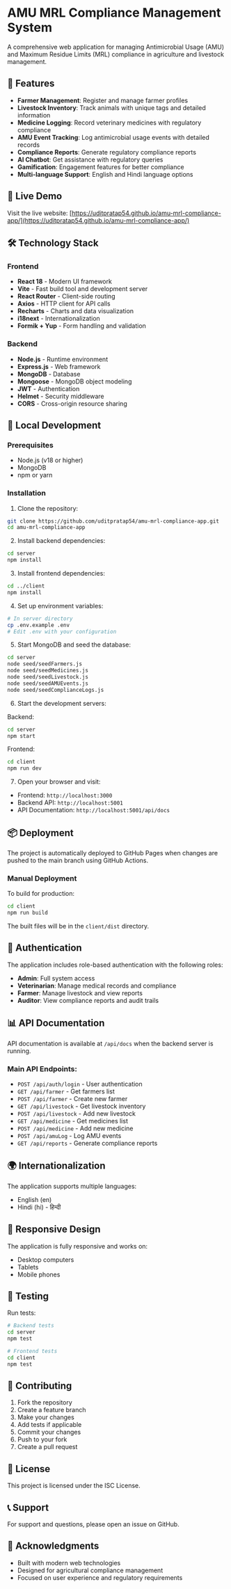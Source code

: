 # AMU MRL Compliance Management System

A comprehensive web application for managing Antimicrobial Usage (AMU) and Maximum Residue Limits (MRL) compliance in agriculture and livestock management.

## 🌟 Features

- **Farmer Management**: Register and manage farmer profiles
- **Livestock Inventory**: Track animals with unique tags and detailed information
- **Medicine Logging**: Record veterinary medicines with regulatory compliance
- **AMU Event Tracking**: Log antimicrobial usage events with detailed records
- **Compliance Reports**: Generate regulatory compliance reports
- **AI Chatbot**: Get assistance with regulatory queries
- **Gamification**: Engagement features for better compliance
- **Multi-language Support**: English and Hindi language options

## 🚀 Live Demo

Visit the live website: [https://uditpratap54.github.io/amu-mrl-compliance-app/](https://uditpratap54.github.io/amu-mrl-compliance-app/)

## 🛠️ Technology Stack

### Frontend
- **React 18** - Modern UI framework
- **Vite** - Fast build tool and development server
- **React Router** - Client-side routing
- **Axios** - HTTP client for API calls
- **Recharts** - Charts and data visualization
- **i18next** - Internationalization
- **Formik + Yup** - Form handling and validation

### Backend
- **Node.js** - Runtime environment
- **Express.js** - Web framework
- **MongoDB** - Database
- **Mongoose** - MongoDB object modeling
- **JWT** - Authentication
- **Helmet** - Security middleware
- **CORS** - Cross-origin resource sharing

## 🔧 Local Development

### Prerequisites
- Node.js (v18 or higher)
- MongoDB
- npm or yarn

### Installation

1. Clone the repository:
```bash
git clone https://github.com/uditpratap54/amu-mrl-compliance-app.git
cd amu-mrl-compliance-app
```

2. Install backend dependencies:
```bash
cd server
npm install
```

3. Install frontend dependencies:
```bash
cd ../client
npm install
```

4. Set up environment variables:
```bash
# In server directory
cp .env.example .env
# Edit .env with your configuration
```

5. Start MongoDB and seed the database:
```bash
cd server
node seed/seedFarmers.js
node seed/seedMedicines.js
node seed/seedLivestock.js
node seed/seedAMUEvents.js
node seed/seedComplianceLogs.js
```

6. Start the development servers:

Backend:
```bash
cd server
npm start
```

Frontend:
```bash
cd client
npm run dev
```

7. Open your browser and visit:
- Frontend: `http://localhost:3000`
- Backend API: `http://localhost:5001`
- API Documentation: `http://localhost:5001/api/docs`

## 📦 Deployment

The project is automatically deployed to GitHub Pages when changes are pushed to the main branch using GitHub Actions.

### Manual Deployment

To build for production:

```bash
cd client
npm run build
```

The built files will be in the `client/dist` directory.

## 🔐 Authentication

The application includes role-based authentication with the following roles:
- **Admin**: Full system access
- **Veterinarian**: Manage medical records and compliance
- **Farmer**: Manage livestock and view reports
- **Auditor**: View compliance reports and audit trails

## 📊 API Documentation

API documentation is available at `/api/docs` when the backend server is running.

### Main API Endpoints:
- `POST /api/auth/login` - User authentication
- `GET /api/farmer` - Get farmers list
- `POST /api/farmer` - Create new farmer
- `GET /api/livestock` - Get livestock inventory
- `POST /api/livestock` - Add new livestock
- `GET /api/medicine` - Get medicines list
- `POST /api/medicine` - Add new medicine
- `POST /api/amuLog` - Log AMU events
- `GET /api/reports` - Generate compliance reports

## 🌍 Internationalization

The application supports multiple languages:
- English (en)
- Hindi (hi) - हिन्दी

## 📱 Responsive Design

The application is fully responsive and works on:
- Desktop computers
- Tablets
- Mobile phones

## 🧪 Testing

Run tests:
```bash
# Backend tests
cd server
npm test

# Frontend tests
cd client
npm test
```

## 🤝 Contributing

1. Fork the repository
2. Create a feature branch
3. Make your changes
4. Add tests if applicable
5. Commit your changes
6. Push to your fork
7. Create a pull request

## 📄 License

This project is licensed under the ISC License.

## 📞 Support

For support and questions, please open an issue on GitHub.

## 🙏 Acknowledgments

- Built with modern web technologies
- Designed for agricultural compliance management
- Focused on user experience and regulatory requirements

